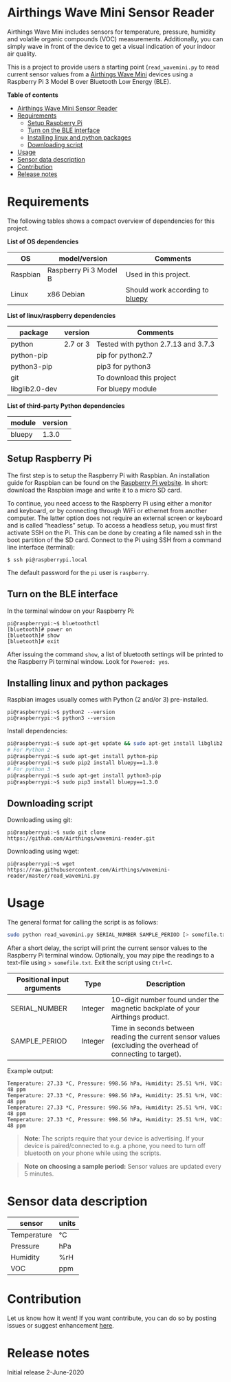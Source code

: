 # Airthings Wave Mini Sensor Reader

Airthings Wave Mini includes sensors for temperature, pressure, humidity and volatile organic compounds (VOC) measurements. Additionally, you can simply wave in front of the device to get a visual indication of your indoor air quality.

This is a project to provide users a starting point (```read_wavemini.py``` to read current sensor values from a [Airthings Wave Mini](https://www.airthings.com/no/wave-mini) devices using a Raspberry Pi 3 Model B over Bluetooth Low Energy (BLE).

**Table of contents**

- [Airthings Wave Mini Sensor Reader](#airthings-wave-mini-sensor-reader)
- [Requirements](#requirements)
  - [Setup Raspberry Pi](#setup-raspberry-pi)
  - [Turn on the BLE interface](#turn-on-the-ble-interface)
  - [Installing linux and python packages](#installing-linux-and-python-packages)
  - [Downloading script](#downloading-script)
- [Usage](#usage)
- [Sensor data description](#sensor-data-description)
- [Contribution](#contribution)
- [Release notes](#release-notes)

# Requirements

The following tables shows a compact overview of dependencies for this project.

**List of OS dependencies**

| OS          | model/version          | Comments              |
|-------------|------------------------|-----------------------|
| Raspbian    | Raspberry Pi 3 Model B | Used in this project. |
| Linux       | x86 Debian             | Should work according to [bluepy](https://github.com/IanHarvey/bluepy) |


**List of linux/raspberry dependencies**

| package        | version     | Comments                            |
|----------------|-------------|-------------------------------------|
| python         | 2.7 or 3    | Tested with python 2.7.13 and 3.7.3 |
| python-pip     |             | pip for python2.7                   |
| python3-pip    |             | pip3 for python3                    |
| git            |             | To download this project            |
| libglib2.0-dev |             | For bluepy module                   |

**List of third-party Python dependencies**

| module      | version     |
|-------------|-------------|
| bluepy      | 1.3.0       |


## Setup Raspberry Pi

The first step is to setup the Raspberry Pi with Raspbian. An installation guide for 
Raspbian can be found on the [Raspberry Pi website](https://www.raspberrypi.org/downloads/raspbian/).
In short: download the Raspbian image and write it to a micro SD card.

To continue, you need access to the Raspberry Pi using either a monitor and keyboard, or 
by connecting through WiFi or ethernet from another computer. The latter option does not 
require an external screen or keyboard and is called “headless” setup. To access a headless 
setup, you must first activate SSH on the Pi. This can be done by creating a file named ssh 
in the boot partition of the SD card. Connect to the Pi using SSH from a command line 
interface (terminal):

```
$ ssh pi@raspberrypi.local
```

The default password for the ```pi``` user is ```raspberry```.

## Turn on the BLE interface

In the terminal window on your Raspberry Pi:

```
pi@raspberrypi:~$ bluetoothctl
[bluetooth]# power on
[bluetooth]# show
[bluetooth]# exit
```

After issuing the command ```show```, a list of bluetooth settings will be printed
to the Raspberry Pi terminal window. Look for ```Powered: yes```.

## Installing linux and python packages

Raspbian images usually comes with Python (2 and/or 3) pre-installed.

```
pi@raspberrypi:~$ python2 --version
pi@raspberrypi:~$ python3 --version
```

Install dependencies:

```bash
pi@raspberrypi:~$ sudo apt-get update && sudo apt-get install libglib2.0-dev git
# For Python 2
pi@raspberrypi:~$ sudo apt-get install python-pip 
pi@raspberrypi:~$ sudo pip2 install bluepy==1.3.0
# For python 3
pi@raspberrypi:~$ sudo apt-get install python3-pip
pi@raspberrypi:~$ sudo pip3 install bluepy==1.3.0
```

## Downloading script

Downloading using git:

```
pi@raspberrypi:~$ sudo git clone https://github.com/Airthings/wavemini-reader.git
```

Downloading using wget:

```
pi@raspberrypi:~$ wget https://raw.githubusercontent.com/Airthings/wavemini-reader/master/read_wavemini.py
```

# Usage

The general format for calling the script is as follows:

```bash
sudo python read_wavemini.py SERIAL_NUMBER SAMPLE_PERIOD [> somefile.txt]
```

After a short delay, the script will print the current sensor values to the 
Raspberry Pi terminal window. Optionally, you may pipe the readings to a
text-file using ```> somefile.txt```. Exit the script using ```Ctrl+C```.


| Positional input arguments | Type | Description  |
|----------------------------|------|--------------|
| SERIAL_NUMBER | Integer | 10-digit number found under the magnetic backplate of your Airthings product.
| SAMPLE_PERIOD | Integer | Time in seconds between reading the current sensor values (excluding the overhead of connecting to target).


Example output:
```
Temperature: 27.33 *C, Pressure: 998.56 hPa, Humidity: 25.51 %rH, VOC: 48 ppm
Temperature: 27.33 *C, Pressure: 998.56 hPa, Humidity: 25.51 %rH, VOC: 48 ppm
Temperature: 27.33 *C, Pressure: 998.56 hPa, Humidity: 25.51 %rH, VOC: 48 ppm
Temperature: 27.33 *C, Pressure: 998.56 hPa, Humidity: 25.51 %rH, VOC: 48 ppm
```

> **Note**: The scripts require that your device is advertising. If your device is paired/connected to e.g. a phone, you need to turn off bluetooth on your phone while using the scripts.

> **Note on choosing a sample period:** 
Sensor values are updated every 5 minutes.


# Sensor data description

| sensor                        | units               |
|-------------------------------|---------------------|
| Temperature                   | &deg;C              |
| Pressure                      | hPa                 |
| Humidity                      | %rH                 |
| VOC                           | ppm                 |

# Contribution

Let us know how it went! If you want contribute, you can do so by posting issues or suggest enhancement
[here](https://github.com/Airthings/wavemini-reader/issues).


# Release notes

Initial release 2-June-2020
